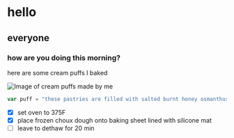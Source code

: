 # hello
## everyone
### how are you doing this morning? 

here are some cream puffs I baked 

![Image of cream puffs made by me](https://scontent.cdninstagram.com/v/t51.29350-15/440845468_972038997651486_1346634672776879328_n.jpg?stp=dst-jpg_e35&efg=eyJ2ZW5jb2RlX3RhZyI6ImltYWdlX3VybGdlbi4xNDQweDE4MDAuc2RyLmYyOTM1MCJ9&_nc_ht=scontent.cdninstagram.com&_nc_cat=106&_nc_ohc=_8vXNkf14WUAb7tbeyV&edm=APs17CUBAAAA&ccb=7-5&ig_cache_key=MzM1NTE2Njc4MDM0MjQxMTYzMg%3D%3D.2-ccb7-5&oh=00_AfD_gvuJqt_NV2hj5f9vQDJ7QNHlA2A410QkgSZ-ew9IEw&oe=6636CE19&_nc_sid=10d13b)

``` javascript
var puff = "these pastries are filled with salted burnt honey osmanthus cream";
```

- [x] set oven to 375F
- [x] place frozen choux dough onto baking sheet lined with silicone mat
- [ ] leave to dethaw for 20 min
